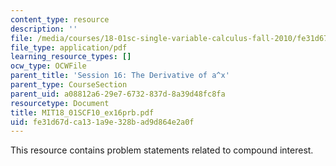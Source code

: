 ```yaml
---
content_type: resource
description: ''
file: /media/courses/18-01sc-single-variable-calculus-fall-2010/fe31d67dca131a9e328bad9d864e2a0f_MIT18_01SCF10_ex16prb.pdf
file_type: application/pdf
learning_resource_types: []
ocw_type: OCWFile
parent_title: 'Session 16: The Derivative of a^x'
parent_type: CourseSection
parent_uid: a08812a6-29e7-6732-837d-8a39d48fc8fa
resourcetype: Document
title: MIT18_01SCF10_ex16prb.pdf
uid: fe31d67d-ca13-1a9e-328b-ad9d864e2a0f
---
```

This resource contains problem statements related to compound interest.